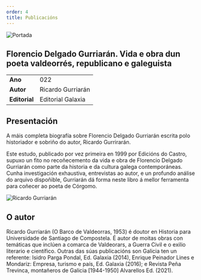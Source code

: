 ```yaml
---
order: 4
title: Publicacións
---
```


![Portada](/media/libro.jpg)

## Florencio Delgado Gurriarán. Vida e obra dun poeta valdeorrés, republicano e galeguista

|               |                   |
| ------------- | ----------------- |
| **Ano**       | 022               |
| **Autor**     | Ricardo Gurriarán |
| **Editorial** | Editorial Galaxia |

## Presentación

A máis completa biografía sobre Florencio Delgado Gurriarán escrita polo historiador e sobriño do autor, Ricardo Gurrirarán.

Este estudo, publicado por vez primeira en 1999 por Edicións do Castro, supuxo un fito no recoñecemento da vida e obra de Florencio Delgado Gurriarán como parte da historia e da cultura galega contemporáneas. Cunha investigación exhaustiva, entrevistas ao autor, e un profundo análise do arquivo dispoñible, Gurriarán dá forma neste libro á mellor ferramenta para coñecer ao poeta de Córgomo.

![Ricardo Gurriarán](/media/autor.jpg)

## O autor

Ricardo Gurriarán (O Barco de Valdeorras, 1953) é doutor en Historia para Universidade de Santiago de Compostela. É autor de moitas obras con temáticas que inclúen a comarca de Valdeorars, a Guerra Civil e o exilio literario e científico. Outras das súas publicacións son Galicia ten un referente: Isidro Parga Pondal, Ed. Galaxia (2014), Enrique Peinador Lines e Mondariz: Empresa, turismo e país, Ed. Galaxia (2016); e Revista Peña Trevinca, montañeros de Galicia [1944-1950] Alvarellos Ed. (2021).
